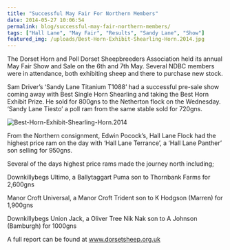 ```yaml
---
title: "Successful May Fair For Northern Members"
date: 2014-05-27 10:06:54
permalink: blog/successful-may-fair-northern-members/
tags: ["Hall Lane", "May Fair", "Results", "Sandy Lane", "Show"]
featured_img: /uploads/Best-Horn-Exhibit-Shearling-Horn.2014.jpg
---
```


The Dorset Horn and Poll Dorset Sheepbreeders Association held its annual May Fair Show and Sale on the 6th and 7th May. Several NDBC members were in attendance, both exhibiting sheep and there to purchase new stock.

Sam Driver’s ‘Sandy Lane Titanium T1088’ had a successful pre-sale show coming away with Best Single Horn Shearling and taking the Best Horn Exhibit Prize. He sold for 800gns to the Netherton flock on the Wednesday. ‘Sandy Lane Tiesto’ a poll ram from the same stable sold for 720gns.

![Best-Horn-Exhibit-Shearling-Horn.2014](/uploads/Best-Horn-Exhibit-Shearling-Horn.2014.jpg)

From the Northern consignment, Edwin Pocock’s, Hall Lane Flock had the highest price ram on the day with ‘Hall Lane Terrance’, a ‘Hall Lane Panther’ son selling for 950gns.

Several of the days highest price rams made the journey north including;

Downkillybegs Ultimo, a Ballytaggart Puma son to Thornbank Farms for 2,600gns

Manor Croft Universal, a Manor Croft Trident son to K Hodgson (Marren) for 1,900gns

Downkillybegs Union Jack, a Oliver Tree Nik Nak son to A Johnson (Bamburgh) for 1000gns

A full report can be found at www.dorsetsheep.org.uk
